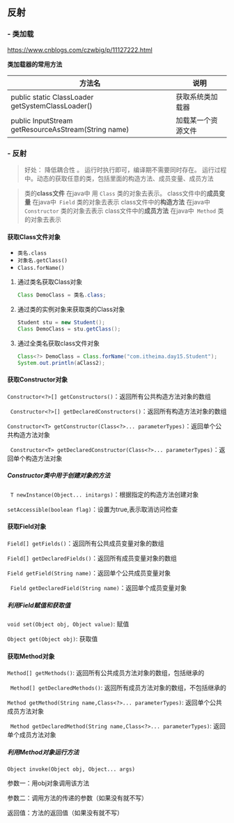 ## 反射

### - 类加载

https://www.cnblogs.com/czwbig/p/11127222.html



**类加载器的常用方法**

| **方法名**                                           | **说明**           |
| ---------------------------------------------------- | ------------------ |
| public static ClassLoader getSystemClassLoader()     | 获取系统类加载器   |
| public InputStream getResourceAsStream(String  name) | 加载某一个资源文件 |



### - 反射

>  好处： 降低耦合性  。 运行时执行即可，编译期不需要同时存在。
> 			运行过程中。动态的获取任意的类，包括里面的构造方法、成员变量、成员方法

> 类的**class文件**   在java中 用 `Class` 类的对象去表示。
> class文件中的**成员变量**   在java中` Field` 类的对象去表示
> class文件中的**构造方法**   在java中 `Constructor` 类的对象去表示
> class文件中的**成员方法**   在java中` Method` 类的对象去表示



#### 获取Class文件对象

- `类名.class `
- `对象名.getClass()  `
- `Class.forName()`

1. 通过类名获取Class对象

   ```java
   Class DemoClass = 类名.class;
   ```

2. 通过类的实例对象来获取类的Class对象

   ```java
   Student stu = new Student();
   Class DemoClass = stu.getClass();
   ```

3. 通过全类名获取class文件对象

   ```java
   Class<?> DemoClass = Class.forName("com.itheima.day15.Student");
   System.out.println(aClass2);
   ```



#### 获取Constructor对象

`Constructor<?>[] getConstructors()`：返回所有公共构造方法对象的数组

` Constructor<?>[] getDeclaredConstructors()`：返回所有构造方法对象的数组

 `Constructor<T> getConstructor(Class<?>... parameterTypes)`：返回单个公共构造方法对象

` Constructor<T> getDeclaredConstructor(Class<?>... parameterTypes)`：返回单个构造方法对象

##### Constructor类中用于创建对象的方法

` T newInstance(Object... initargs)`：根据指定的构造方法创建对象

 `setAccessible(boolean flag)`：设置为true,表示取消访问检查



#### 获取Field对象

`Field[] getFields()`：返回所有公共成员变量对象的数组

 `Field[] getDeclaredFields()`：返回所有成员变量对象的数组

 `Field getField(String name)`：返回单个公共成员变量对象

` Field getDeclaredField(String name)`：返回单个成员变量对象

##### 利用Field赋值和获取值

`void set(Object obj, Object value)`: 赋值

` Object get(Object obj) `: 获取值



#### 获取Method对象

`Method[] getMethods()`: 返回所有公共成员方法对象的数组，包括继承的

` Method[] getDeclaredMethods()`: 返回所有成员方法对象的数组，不包括继承的

 `Method getMethod(String name,Class<?>... parameterTypes)`: 返回单个公共成员方法对象

` Method getDeclaredMethod(String name,Class<?>... parameterTypes)`: 返回单个成员方法对象

##### 利用Method对象运行方法

`Object invoke(Object obj, Object... args)`

 参数一：用obj对象调用该方法

 参数二：调用方法的传递的参数（如果没有就不写）

 返回值：方法的返回值（如果没有就不写）

